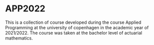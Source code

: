 # APP2022

This is a collection of course developed during the course Applied Programming at the university of copenhagen in the academic year of 2021/2022.
The course was taken at the bachelor level of actuarial mathematics.
